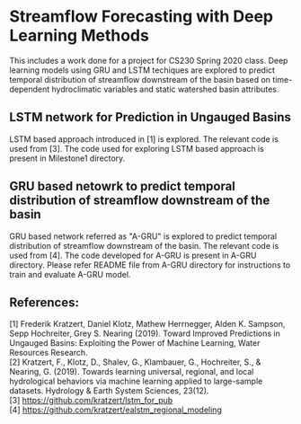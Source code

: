 # Streamflow Forecasting with Deep Learning Methods
This includes a work done for a project for CS230 Spring 2020 class. Deep learning models using GRU and LSTM techiques are explored to predict temporal distribution of streamflow downstream of the basin based on time-dependent hydroclimatic variables and static watershed basin attributes.

## LSTM network for Prediction in Ungauged Basins
LSTM based approach introduced in [1] is explored. The relevant code is used from [3]. The code used for exploring LSTM based approach is present in Milestone1 directory.

## GRU based netowrk to predict temporal distribution of streamflow downstream of the basin
GRU based network referred as "A-GRU" is explored to predict temporal distribution of streamflow downstream of the basin. The relevant code is used from [4]. The code developed for A-GRU is present in A-GRU directory. Please refer README file from A-GRU directory for instructions to train and evaluate A-GRU model.

## References:
[1] Frederik Kratzert, Daniel Klotz, Mathew Herrnegger, Alden K. Sampson, Sepp Hochreiter, Grey S. Nearing (2019). Toward Improved Predictions in Ungauged Basins: Exploiting the Power of Machine Learning, Water Resources Research.  
[2] Kratzert, F., Klotz, D., Shalev, G., Klambauer, G., Hochreiter, S., & Nearing, G. (2019). Towards learning universal, regional, and local hydrological behaviors via machine learning applied to large-sample datasets. Hydrology & Earth System Sciences, 23(12).  
[3] https://github.com/kratzert/lstm_for_pub  
[4] https://github.com/kratzert/ealstm_regional_modeling  
